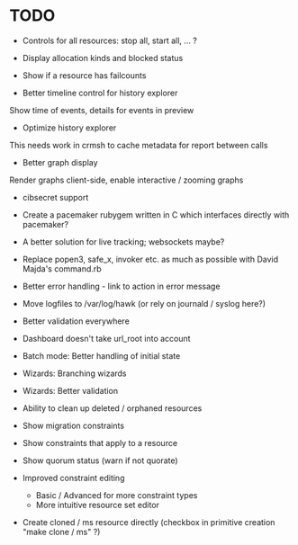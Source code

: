 # TODO

* Controls for all resources: stop all, start all, ... ?

* Display allocation kinds and blocked status

* Show if a resource has failcounts

* Better timeline control for history explorer

Show time of events, details for events in preview

* Optimize history explorer

This needs work in crmsh to cache metadata for report between calls

* Better graph display

Render graphs client-side, enable interactive / zooming graphs

* cibsecret support

* Create a pacemaker rubygem written in C which interfaces directly
with pacemaker?

* A better solution for live tracking; websockets maybe?

* Replace popen3, safe_x, invoker etc. as much as possible with
  David Majda's command.rb

* Better error handling - link to action in error message

* Move logfiles to /var/log/hawk (or rely on journald / syslog here?)

* Better validation everywhere

* Dashboard doesn't take url_root into account

* Batch mode: Better handling of initial state

* Wizards: Branching wizards

* Wizards: Better validation

* Ability to clean up deleted / orphaned resources

* Show migration constraints

* Show constraints that apply to a resource

* Show quorum status (warn if not quorate)

* Improved constraint editing

  - Basic / Advanced for more constraint types
  - More intuitive resource set editor

* Create cloned / ms resource directly (checkbox in primitive creation
"make clone / ms" ?)

